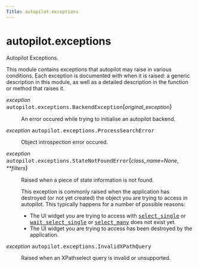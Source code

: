 ```yaml
---
Title: autopilot.exceptions
---
```


# autopilot.exceptions

<!-- Start Namespace Content -->
<span id="autopilot-exceptions-autopilot-exceptions"></span>
<p>Autopilot Exceptions.</p>
<p>This module contains exceptions that autopilot may raise in various conditions.
Each exception is documented with when it is raised: a generic description in
this module, as well as a detailed description in the function or method that
raises it.</p>
<dl class="exception">
<dt id="autopilot.exceptions.BackendException">
<em class="property">exception </em><tt class="descclassname">autopilot.exceptions.</tt><tt class="descname">BackendException</tt><big>(</big><em>original_exception</em><big>)</big><a class="headerlink" href="#autopilot.exceptions.BackendException" title="Permalink to this definition"></a></dt>
<dd><p>An error occured while trying to initialise an autopilot backend.</p>
</dd></dl>
<dl class="exception">
<dt id="autopilot.exceptions.ProcessSearchError">
<em class="property">exception </em><tt class="descclassname">autopilot.exceptions.</tt><tt class="descname">ProcessSearchError</tt><a class="headerlink" href="#autopilot.exceptions.ProcessSearchError" title="Permalink to this definition"></a></dt>
<dd><p>Object introspection error occured.</p>
</dd></dl>
<dl class="exception">
<dt id="autopilot.exceptions.StateNotFoundError">
<em class="property">exception </em><tt class="descclassname">autopilot.exceptions.</tt><tt class="descname">StateNotFoundError</tt><big>(</big><em>class_name=None</em>, <em>**filters</em><big>)</big><a class="headerlink" href="#autopilot.exceptions.StateNotFoundError" title="Permalink to this definition"></a></dt>
<dd><p>Raised when a piece of state information is not found.</p>
<p>This exception is commonly raised when the application has destroyed (or
not yet created) the object you are trying to access in autopilot. This
typically happens for a number of possible reasons:</p>
<ul class="simple">
<li>The UI widget you are trying to access with
<a class="reference internal" href="autopilot.introspection.ProxyBase.md#autopilot.introspection.ProxyBase.select_single" title="autopilot.introspection.ProxyBase.select_single"><tt class="xref py py-meth docutils literal"><span class="pre">select_single</span></tt></a> or
<a class="reference internal" href="autopilot.introspection.ProxyBase.md#autopilot.introspection.ProxyBase.wait_select_single" title="autopilot.introspection.ProxyBase.wait_select_single"><tt class="xref py py-meth docutils literal"><span class="pre">wait_select_single</span></tt></a> or
<a class="reference internal" href="autopilot.introspection.ProxyBase.md#autopilot.introspection.ProxyBase.select_many" title="autopilot.introspection.ProxyBase.select_many"><tt class="xref py py-meth docutils literal"><span class="pre">select_many</span></tt></a> does not exist
yet.</li>
<li>The UI widget you are trying to access has been destroyed by the
application.</li>
</ul>
</dd></dl>
<dl class="exception">
<dt id="autopilot.exceptions.InvalidXPathQuery">
<em class="property">exception </em><tt class="descclassname">autopilot.exceptions.</tt><tt class="descname">InvalidXPathQuery</tt><a class="headerlink" href="#autopilot.exceptions.InvalidXPathQuery" title="Permalink to this definition"></a></dt>
<dd><p>Raised when an XPathselect query is invalid or unsupported.</p>
</dd></dl>
<!-- End Namespace Content -->
